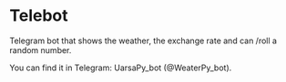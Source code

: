# Telebot

Telegram bot that shows the weather, the exchange rate and can /roll a random number.

You can find it in Telegram: UarsaPy_bot (@WeaterPy_bot).
